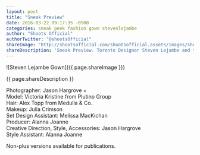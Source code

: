```yaml
---
layout: post
title: "Sneak Preview"
date: 2016-03-22 09:17:35 -0500
categories: sneak peek fashion gown stevenlejambe
author: "Shoots Official"
authorTwitter: "@shootsOfficial"
shareImage: "http://shootsofficial.com/shootsofficial.assets/images/shoots-official-1.4-jasonhargrove-victoria-3-stevenlejambe-gown.jpg"
shareDescription: 'Sneak Preview. Toronto Designer Steven Lejambe and the "Pluto" gown from his Autumn 2016 collection.'
---
```


![Steven Lejambe Gown]({{ page.shareImage }})

{{ page.shareDescription }}

Photographer: Jason Hargrove +<br>
Model: Victoria Kristine from Plutino Group<br>
Hair: Alex Topp from Medulla & Co.<br>
Makeup: Julia Crimson<br>
Set Design Assistant: Melissa MacKichan<br>
Producer: Alanna Joanne<br>
Creative Direction, Style, Accessories: Jason Hargrove<br>
Style Assistant: Alanna Joanne

Non-plus versions available for publications.  
